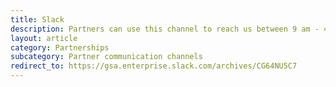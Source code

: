 ```yaml
---
title: Slack
description: Partners can use this channel to reach us between 9 am - 4 pm Eastern, excluding Federal holidays.
layout: article
category: Partnerships
subcategory: Partner communication channels
redirect_to: https://gsa.enterprise.slack.com/archives/CG64NU5C7
---
```

